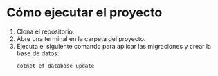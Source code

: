 # Cómo ejecutar el proyecto

1. Clona el repositorio.
2. Abre una terminal en la carpeta del proyecto.
3. Ejecuta el siguiente comando para aplicar las migraciones y crear la base de datos:
   ```bash
   dotnet ef database update
